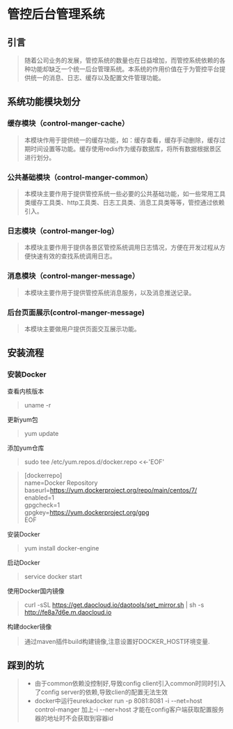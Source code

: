 # 管控后台管理系统
## 引言
> 随着公司业务的发展，管控系统的数量也在日益增加，而管控系统依赖的各种功能却缺乏一个统一后台管理系统。本系统的作用价值在于为管控平台提供统一的消息、日志、缓存以及配置文件管理功能。

## 系统功能模块划分

### 缓存模块（control-manger-cache）
> 本模块作用于提供统一的缓存功能，如：缓存查看，缓存手动删除，缓存过期时间设置等功能。缓存使用redis作为缓存数据库，将所有数据根据景区进行划分。

### 公共基础模块（control-manger-common）
> 本模块主要作用于提供管控系统一些必要的公共基础功能，如一些常用工具类缓存工具类、http工具类、日志工具类、消息工具类等等，管控通过依赖引入。

### 日志模块（control-manger-log）
> 本模块主要作用于提供各景区管控系统调用日志情况，方便在开发过程从方便快速有效的查找系统调用日志。

### 消息模块（control-manger-message）
> 本模块主要作用于提供管控系统消息服务，以及消息推送记录。

### 后台页面展示(control-manger-message)
> 本模块主要做用户提供页面交互展示功能。

## 安装流程
### 安装Docker
查看内核版本
>uname -r

更新yum包
>yum update


添加yum仓库
>sudo tee /etc/yum.repos.d/docker.repo <<-'EOF'

> [dockerrepo]<br/>
name=Docker Repository <br/>
baseurl=https://yum.dockerproject.org/repo/main/centos/7/<br/>
enabled=1<br/>
gpgcheck=1<br/>
gpgkey=https://yum.dockerproject.org/gpg<br/>
> EOF

安装Docker
>yum install docker-engine

启动Docker
>service docker start

使用Docker国内镜像
> curl -sSL https://get.daocloud.io/daotools/set_mirror.sh | sh -s http://fe8a7d6e.m.daocloud.io

构建docker镜像
> 通过maven插件build构建镜像,注意设置好DOCKER_HOST环境变量.



## 踩到的坑
> * 由于common依赖没控制好,导致config client引入common时同时引入了config server的依赖,导致clien的配置无法生效
> * docker中运行eurekadocker run -p 8081:8081 -i --net=host control-manger 加上-i --ner=host 才能在config客户端获取配置服务器的地址时不会获取到容器id